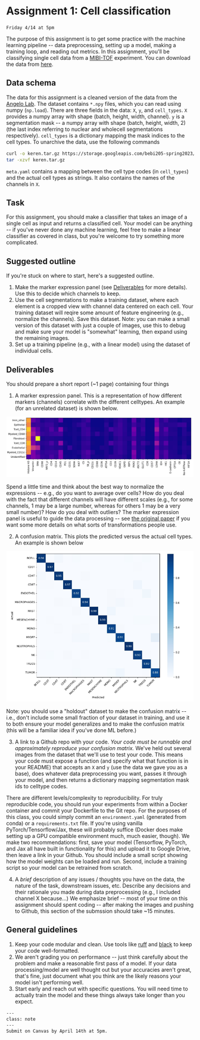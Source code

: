 # Assignment 1: Cell classification

```{admonition} Due Date
Friday 4/14 at 5pm
```
The purpose of this assignment is to get some practice with the machine learning pipeline -- data preprocessing, setting up a model, making a training loop, and reading out metrics. In this assignment, you'll be classifying single cell data from a [MIBI-TOF](https://www.science.org/doi/10.1126/sciadv.aax5851) experiment. You can download the data from [here](https://storage.googleapis.com/bebi205-spring2023/keren.tar.gz).

## Data schema
The data for this assignment is a cleaned version of the data from the [Angelo Lab](https://www.angelolab.com/mibi-data). The dataset contains `*.npy` files, which you can read using numpy (`np.load`). There are three fields in the data: `X`, `y`, and `cell_types`. `X` provides a numpy array with shape (batch, height, width, channel). `y` is a segmentation mask -- a numpy array with shape (batch, height, width, 2) (the last index referring to nuclear and wholecell segmentations respectively). `cell_types` is a dictionary mapping the mask indices to the cell types. To unarchive the data, use the following commands

```bash
curl -o keren.tar.gz https://storage.googleapis.com/bebi205-spring2023/keren.tar.gz
tar -xzvf keren.tar.gz
```

`meta.yaml` contains a mapping between the cell type codes (in `cell_types`) and the actual cell types as strings. It also contains the names of the channels in `X`. 

## Task
For this assignment, you should make a classifier that takes an image of a single cell as input and returns a classified cell. Your model can be anything -- if you've never done any machine learning, feel free to make a linear classifier as covered in class, but you're welcome to try something more complicated. 

## Suggested outline
If you're stuck on where to start, here's a suggested outline. 
1. Make the marker expression panel (see [Deliverables](###Deliverables) for more details). Use this to decide which channels to keep.
2. Use the cell segmentations to make a training dataset, where each element is a cropped view with channel data centered on each cell. Your training dataset will reqire some amount of feature engineering (e.g., normalize the channels). Save this dataset. Note: you can make a small version of this dataset with just a couple of images, use this to debug and make sure your model is "somewhat" learning, then expand using the remaining images. 
3. Set up a training pipeline (e.g., with a linear model) using the dataset of individual cells. 


## Deliverables
You should prepare a short report (~1 page) containing four things

1. A marker expression panel. This is a representation of how different markers (channels) correlate with the different celltypes. An example (for an unrelated dataset) is shown below.

![](../images/marker_expression.jpg "Marker expression panel")

Spend a little time and think about the best way to normalize the expressions -- e.g., do you want to average over cells? How do you deal with the fact that different channels will have different scales (e.g., for some channels, 1 may be a large number, whereas for others 1 may be a very small number)? How do you deal with outliers? The marker expression panel is useful to guide the data processing -- see [the original paper](https://www.cell.com/cell/fulltext/S0092-8674(18)31100-0) if you want some more details on what sorts of transformations people use. 

2. A confusion matrix. This plots the predicted versus the actual cell types. An example is shown below

![](../images/confusion_matrix.jpg "Confusion matrix")

Note: you should use a "holdout" dataset to make the confusion matrix -- i.e., don't include some small fraction of your dataset in training, and use it to both ensure your model generalizes and to make the confusion matrix (this will be a familiar idea if you've done ML before.)

3. A link to a Github repo with your code. *Your code must be runnable and approximately reproduce your confusion matrix.* We've held out several images from the dataset that we'll use to test your code. This means your code must expose a function (and specify what that function is in your README) that accepts an `X` and `y` (use the data we gave you as a base), does whatever data preprocessing you want, passes it through your model, and then returns a dictionary mapping segmentation mask ids to celltype codes. 

There are different levels/complexity to reproducibility. For truly reproducible code, you should run your experiments from within a Docker container and commit your Dockerfile to the Git repo. For the purposes of this class, you could simply commit an `environment.yaml` (generated from conda) or a `requirements.txt` file. If you're using vanilla PyTorch/Tensorflow/Jax, these will probably suffice (Docker does make setting up a GPU compatible environment much, much easier, though). We make two recommendations: first, save your model (Tensorflow, PyTorch, and Jax all have built in functionality for this) and upload it to Google Drive, then leave a link in your Github. You should include a small script showing how the model weights can be loaded and run. Second, include a training script so your model can be retrained from scratch. 

4. A *brief* description of any issues / thoughts you have on the data, the nature of the task, downstream issues, etc. Describe any decisions and their rationale you made during data preprocessing (e.g., I included channel X because...) We emphasize brief -- most of your time on this assignment should spent coding -- after making the images and pushing to Github, this section of the submssion should take ~15 minutes.

## General guidelines
1. Keep your code modular and clean. Use tools like [ruff](https://github.com/charliermarsh/ruff) and [black](https://pypi.org/project/black/) to keep your code well-formatted. 
2. We aren't grading you on performance -- just think carefully about the problem and make a reasonable first pass of a model. If your data processing/model are well thought out but your accuracies aren't great, that's fine, just document what you think are the likely reasons your model isn't performing well. 
3. Start early and reach out with specific questions. You will need time to actually train the model and these things always take longer than you expect.

```{admonition} Submission
---
class: note
---
Submit on Canvas by April 14th at 5pm. 
```
